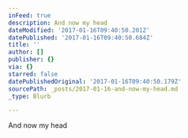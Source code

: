 ```yaml
---
inFeed: true
description: And now my head
dateModified: '2017-01-16T09:40:50.201Z'
datePublished: '2017-01-16T09:40:50.684Z'
title: ''
author: []
publisher: {}
via: {}
starred: false
datePublishedOriginal: '2017-01-16T09:40:50.179Z'
sourcePath: _posts/2017-01-16-and-now-my-head.md
_type: Blurb

---
```

And now my head